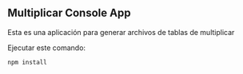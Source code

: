 

## Multiplicar Console App

Esta es una aplicación para generar archivos de tablas de multiplicar

Ejecutar este comando:

````
npm install
````